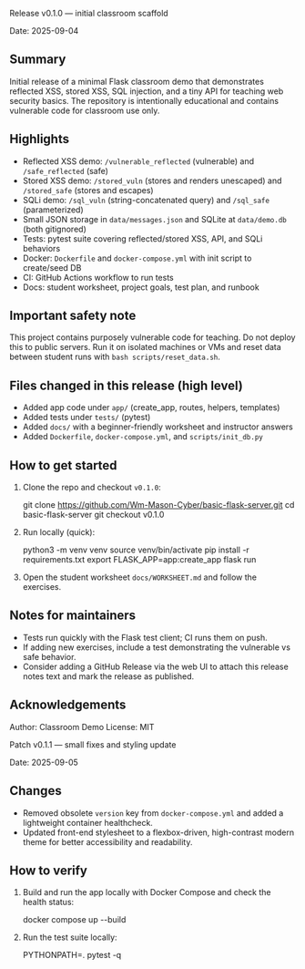 Release v0.1.0 — initial classroom scaffold

Date: 2025-09-04

Summary
-------
Initial release of a minimal Flask classroom demo that demonstrates reflected XSS, stored XSS, SQL injection, and a tiny API for teaching web security basics. The repository is intentionally educational and contains vulnerable code for classroom use only.

Highlights
----------
- Reflected XSS demo: `/vulnerable_reflected` (vulnerable) and `/safe_reflected` (safe)
- Stored XSS demo: `/stored_vuln` (stores and renders unescaped) and `/stored_safe` (stores and escapes)
- SQLi demo: `/sql_vuln` (string-concatenated query) and `/sql_safe` (parameterized)
- Small JSON storage in `data/messages.json` and SQLite at `data/demo.db` (both gitignored)
- Tests: pytest suite covering reflected/stored XSS, API, and SQLi behaviors
- Docker: `Dockerfile` and `docker-compose.yml` with init script to create/seed DB
- CI: GitHub Actions workflow to run tests
- Docs: student worksheet, project goals, test plan, and runbook

Important safety note
---------------------
This project contains purposely vulnerable code for teaching. Do not deploy this to public servers. Run it on isolated machines or VMs and reset data between student runs with `bash scripts/reset_data.sh`.

Files changed in this release (high level)
-----------------------------------------
- Added app code under `app/` (create_app, routes, helpers, templates)
- Added tests under `tests/` (pytest)
- Added `docs/` with a beginner-friendly worksheet and instructor answers
- Added `Dockerfile`, `docker-compose.yml`, and `scripts/init_db.py`

How to get started
------------------
1. Clone the repo and checkout `v0.1.0`:

   git clone https://github.com/Wm-Mason-Cyber/basic-flask-server.git
   cd basic-flask-server
   git checkout v0.1.0

2. Run locally (quick):

   python3 -m venv venv
   source venv/bin/activate
   pip install -r requirements.txt
   export FLASK_APP=app:create_app
   flask run

3. Open the student worksheet `docs/WORKSHEET.md` and follow the exercises.

Notes for maintainers
---------------------
- Tests run quickly with the Flask test client; CI runs them on push.
- If adding new exercises, include a test demonstrating the vulnerable vs safe behavior.
- Consider adding a GitHub Release via the web UI to attach this release notes text and mark the release as published.

Acknowledgements
----------------
Author: Classroom Demo
License: MIT

Patch v0.1.1 — small fixes and styling update

Date: 2025-09-05

Changes
-------
- Removed obsolete `version` key from `docker-compose.yml` and added a lightweight container healthcheck.
- Updated front-end stylesheet to a flexbox-driven, high-contrast modern theme for better accessibility and readability.

How to verify
-------------
1. Build and run the app locally with Docker Compose and check the health status:

   docker compose up --build

2. Run the test suite locally:

   PYTHONPATH=. pytest -q
